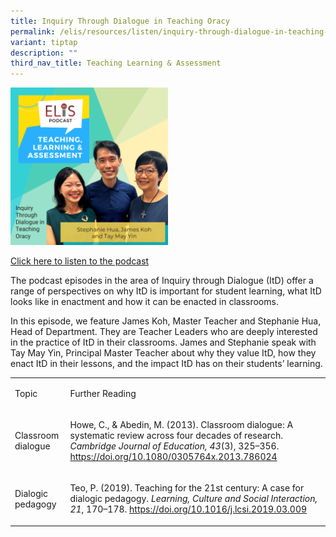 ```yaml
---
title: Inquiry Through Dialogue in Teaching Oracy
permalink: /elis/resources/listen/inquiry-through-dialogue-in-teaching-oracy/
variant: tiptap
description: ""
third_nav_title: Teaching Learning & Assessment
---
```

<p></p>
<div class="isomer-image-wrapper">
<img style="width: 50%;" height="auto" width="100%" alt="" src="/images/Cover_Art_with_titles_and_names__14_.png">
</div>
<p><a href="https://open.spotify.com/episode/2iWC7THEuFmKvQegiAgmna?si=479a68f6f3724ae8" rel="noopener noreferrer nofollow" target="_blank">Click here to listen to the podcast</a>
</p>
<p>The podcast episodes in the area of Inquiry through Dialogue (ItD) offer
a range of perspectives on why ItD is important for student learning, what
ItD looks like in enactment and how it can be enacted in classrooms.&nbsp;</p>
<p>In this episode, we feature James Koh, Master Teacher and Stephanie Hua,
Head of Department. They are Teacher Leaders who are deeply interested
in the practice of ItD in their classrooms. James and Stephanie speak with
Tay May Yin, Principal Master Teacher about why they value ItD, how they
enact ItD in their lessons, and the impact ItD has on their students’ learning.&nbsp;
<br>
</p>
<p></p>
<table>
<tbody>
<tr>
<td rowspan="1" colspan="1">
<p>Topic</p>
</td>
<td rowspan="1" colspan="1">
<p>Further Reading</p>
</td>
</tr>
<tr>
<td rowspan="1" colspan="1">
<p>Classroom dialogue</p>
</td>
<td rowspan="1" colspan="1">
<p>Howe, C., &amp; Abedin, M. (2013). Classroom dialogue: A systematic review
across four decades of research. <em>Cambridge Journal of Education, 43</em>(3),
325–356. <a href="https://doi.org/10.1080/0305764x.2013.786024" rel="noopener noreferrer nofollow" target="_blank">https://doi.org/10.1080/0305764x.2013.786024</a>
</p>
</td>
</tr>
<tr>
<td rowspan="1" colspan="1">
<p>Dialogic pedagogy</p>
</td>
<td rowspan="1" colspan="1">
<p>Teo, P. (2019). Teaching for the 21st century: A case for dialogic pedagogy. <em>Learning, Culture and Social Interaction, 21</em>,
170–178. <a href="https://doi.org/10.1016/j.lcsi.2019.03.009" rel="noopener noreferrer nofollow" target="_blank">https://doi.org/10.1016/j.lcsi.2019.03.009</a>
</p>
</td>
</tr>
</tbody>
</table>
<p></p>
